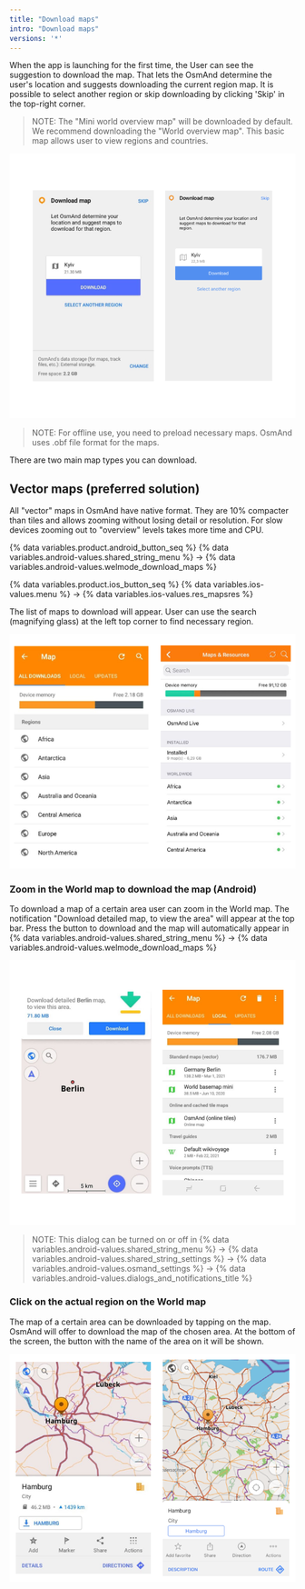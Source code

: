 ```yaml
---
title: "Download maps"
intro: "Download maps"
versions: '*'
---
```

When the app is launching for the first time, the User can see the suggestion to download the map. That lets the OsmAnd determine the user's location and suggests downloading the current region map. It is possible to select another region or skip downloading by clicking 'Skip' in the top-right corner.

> NOTE: The "Mini world overview map"  will be downloaded by default. We recommend downloading the "World overview map". This basic map allows user to view regions and countries.

![Download map](/assets/images/settings/download_map.png)

> NOTE: For offline use, you need to preload necessary maps. OsmAnd uses .obf file format for the maps.

There are two main map types you can download.

## Vector maps (preferred solution)

All "vector" maps in OsmAnd have native format. They are 10%  compacter than tiles and allows zooming without losing detail or resolution. For slow devices zooming out to "overview" levels takes more time and CPU.

{% data variables.product.android_button_seq %} {% data variables.android-values.shared_string_menu %} → {% data variables.android-values.welmode_download_maps %}

{% data variables.product.ios_button_seq %} {% data variables.ios-values.menu %} → {% data variables.ios-values.res_mapsres %}

The list of maps to download will appear. User can use the search (magnifying glass) at the left top corner to find necessary region.

![Download maps regions ](/assets/images/settings/download_maps_regions.png)

### Zoom in the World map to download the map (Android)

To download a map of a certain area user can zoom in the World map. The notification "Download detailed map, to view the area" will appear at the top bar. Press the button to download and the map will automatically appear in {% data variables.android-values.shared_string_menu %} → {% data variables.android-values.welmode_download_maps %}

![Zoom in download map Android ](/assets/images/settings/zoom_in_download_map_android.png)

> NOTE: This dialog can be turned on or off  in {% data variables.android-values.shared_string_menu %} → {% data variables.android-values.shared_string_settings %} → {% data variables.android-values.osmand_settings %} → {% data variables.android-values.dialogs_and_notifications_title %}

### Click on the actual region on the World map

The map of a certain area can be downloaded by tapping on the map. OsmAnd will offer to download the map of the chosen area. At the bottom of the screen, the button with the name of the area on it will be shown.

![Tap on the map download region](/assets/images/settings/tap_on_the_map_download_region.png)
